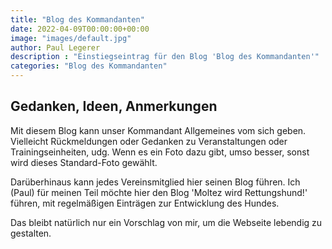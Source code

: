 ```yaml
---
title: "Blog des Kommandanten"
date: 2022-04-09T00:00:00+00:00
image: "images/default.jpg"
author: Paul Legerer
description : "Einstiegseintrag für den Blog 'Blog des Kommandanten'"
categories: "Blog des Kommandanten"
---
```

## Gedanken, Ideen, Anmerkungen

Mit diesem Blog kann unser Kommandant Allgemeines vom sich geben. Vielleicht Rückmeldungen oder Gedanken zu Veranstaltungen oder Trainingseinheiten, udg. Wenn es ein Foto dazu gibt, umso besser, sonst wird dieses Standard-Foto gewählt.

Darüberhinaus kann jedes Vereinsmitglied hier seinen Blog führen. Ich (Paul) für meinen Teil möchte hier den Blog 'Moltez wird Rettungshund!' führen, mit regelmäßigen Einträgen zur Entwicklung des Hundes.

Das bleibt natürlich nur ein Vorschlag von mir, um die Webseite lebendig zu gestalten.



